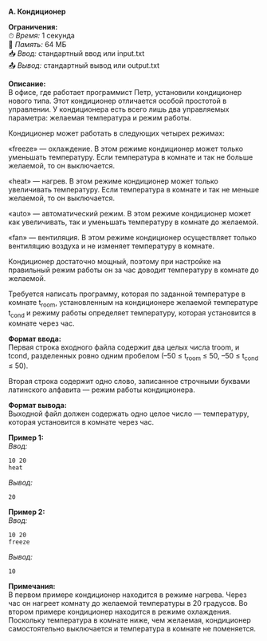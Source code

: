 **A. Кондиционер**

**Ограничения:**  
⏱ *Время:* 1 секунда  
💾 *Память:* 64 МБ  
📥 *Ввод:* стандартный ввод или input.txt  
📤 *Вывод:* стандартный вывод или output.txt  

**Описание:**  
В офисе, где работает программист Петр, установили кондиционер нового типа. Этот кондиционер отличается особой простотой в управлении. У кондиционера есть всего лишь два управляемых параметра: желаемая температура и режим работы.

Кондиционер может работать в следующих четырех режимах:

«freeze» — охлаждение. В этом режиме кондиционер может только уменьшать температуру. Если температура в комнате и так не больше желаемой, то он выключается.

«heat» — нагрев. В этом режиме кондиционер может только увеличивать температуру. Если температура в комнате и так не меньше желаемой, то он выключается.

«auto» — автоматический режим. В этом режиме кондиционер может как увеличивать, так и уменьшать температуру в комнате до желаемой.

«fan» — вентиляция. В этом режиме кондиционер осуществляет только вентиляцию воздуха и не изменяет температуру в комнате.

Кондиционер достаточно мощный, поэтому при настройке на правильный режим работы он за час доводит температуру в комнате до желаемой.

Требуется написать программу, которая по заданной температуре в комнате t<sub>room</sub>, установленным на кондиционере желаемой температуре t<sub>cond</sub> и режиму работы определяет температуру, которая установится в комнате через час.

**Формат ввода:**  
Первая строка входного файла содержит два целых числа troom, и tcond, разделенных ровно одним пробелом (–50 ≤ t<sub>room</sub> ≤ 50, –50 ≤ t<sub>cond</sub> ≤ 50).

Вторая строка содержит одно слово, записанное строчными буквами латинского алфавита — режим работы кондиционера.

**Формат вывода:**  
Выходной файл должен содержать одно целое число — температуру, которая установится в комнате через час.

**Пример 1:**  
*Ввод:*  
```
10 20
heat
```  
*Вывод:*  
```
20
```  

**Пример 2:**  
*Ввод:*  
```
10 20
freeze
```  
*Вывод:*  
```
10
```  

**Примечания:**  
В первом примере кондиционер находится в режиме нагрева. Через час он нагреет комнату до желаемой температуры в 20 градусов.
Во втором примере кондиционер находится в режиме охлаждения. Поскольку температура в комнате ниже, чем желаемая, кондиционер самостоятельно выключается и температура в комнате не поменяется.
